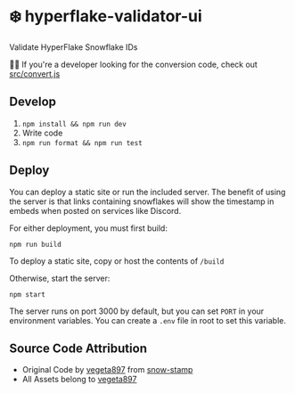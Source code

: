 # ❄️ hyperflake-validator-ui

Validate HyperFlake Snowflake IDs

👩‍💻 If you're a developer looking for the conversion code, check out [src/convert.js](src/convert.js)

## Develop

1. `npm install && npm run dev`
2. Write code
3. `npm run format && npm run test`

## Deploy

You can deploy a static site or run the included server. The benefit of using the server is that links containing snowflakes will show the timestamp in embeds when posted on services like Discord.

For either deployment, you must first build:

`npm run build`

To deploy a static site, copy or host the contents of `/build`

Otherwise, start the server:

`npm start`

The server runs on port 3000 by default, but you can set `PORT` in your environment variables. You can create a `.env` file in root to set this variable.

## Source Code Attribution

- Original Code by [vegeta897](https://github.com/vegeta897) from [snow-stamp](https://github.com/vegeta897/snow-stamp/)
- All Assets belong to [vegeta897](https://github.com/vegeta897)
